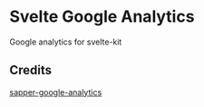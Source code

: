 # Svelte Google Analytics

Google analytics for svelte-kit

## Credits

[sapper-google-analytics](https://www.npmjs.com/package/sapper-google-analytics)
